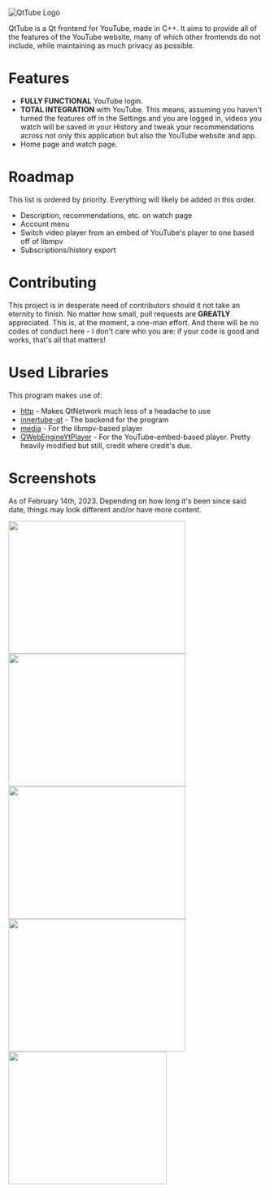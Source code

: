 ![QtTube Logo](https://user-images.githubusercontent.com/42720004/192839093-ff0565f2-862f-4cee-a026-5cc0cadb20b5.png)

QtTube is a Qt frontend for YouTube, made in C++. It aims to provide all of the features of the YouTube website, many of which other frontends do not include, while maintaining as much privacy as possible.

# Features
- **FULLY FUNCTIONAL** YouTube login.
- **TOTAL INTEGRATION** with YouTube. This means, assuming you haven't turned the features off in the Settings and you are logged in, videos you watch will be saved in your History and tweak your recommendations across not only this application but also the YouTube website and app.
- Home page and watch page.

# Roadmap
This list is ordered by priority. Everything will likely be added in this order.
- Description, recommendations, etc. on watch page
- Account menu
- Switch video player from an embed of YouTube's player to one based off of libmpv
- Subscriptions/history export

# Contributing
This project is in desperate need of contributors should it not take an eternity to finish. No matter how small, pull requests are **GREATLY** appreciated. This is, at the moment, a one-man effort. And there will be no codes of conduct here - I don't care who you are: if your code is good and works, that's all that matters!

# Used Libraries
This program makes use of:
- [http](https://github.com/flaviotordini/http) - Makes QtNetwork much less of a headache to use
- [innertube-qt](https://github.com/BowDown097/innertube-qt) - The backend for the program
- [media](https://github.com/flaviotordini/media) - For the libmpv-based player
- [QWebEngineYtPlayer](https://github.com/keshavbhatt/QWebengineYtPlayer) - For the YouTube-embed-based player. Pretty heavily modified but still, credit where credit's due.

# Screenshots
As of February 14th, 2023. Depending on how long it's been since said date, things may look different and/or have more content.
<div display="flex">
<img src="https://user-images.githubusercontent.com/42720004/218771944-0bbc6274-b035-49db-9164-25362063f830.png" width="348" height="261" />
<img src="https://user-images.githubusercontent.com/42720004/218772018-54a62777-3b73-4691-b1f1-e86d32a57805.png" width="348" height="261" />
<img src="https://user-images.githubusercontent.com/42720004/218772094-a689e1d8-ff9c-4013-b9ab-06f267e9cc52.png" width="348" height="261" />
<img src="https://user-images.githubusercontent.com/42720004/218772224-d292ee5f-0c1a-4a7a-8beb-e5da35d213b3.png" width="348" height="261" />
<img src="https://user-images.githubusercontent.com/42720004/218772152-bae43dd9-5950-4872-9f38-07c518d5d865.png" width="311" height="261" />
</div>
